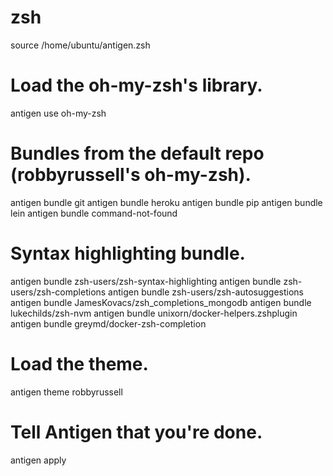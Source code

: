 # zsh

source /home/ubuntu/antigen.zsh

# Load the oh-my-zsh's library.
antigen use oh-my-zsh

# Bundles from the default repo (robbyrussell's oh-my-zsh).
antigen bundle git
antigen bundle heroku
antigen bundle pip
antigen bundle lein
antigen bundle command-not-found

# Syntax highlighting bundle.
antigen bundle zsh-users/zsh-syntax-highlighting
antigen bundle zsh-users/zsh-completions
antigen bundle zsh-users/zsh-autosuggestions
antigen bundle JamesKovacs/zsh_completions_mongodb
antigen bundle lukechilds/zsh-nvm
antigen bundle unixorn/docker-helpers.zshplugin
antigen bundle greymd/docker-zsh-completion

# Load the theme.
antigen theme robbyrussell

# Tell Antigen that you're done.
antigen apply
